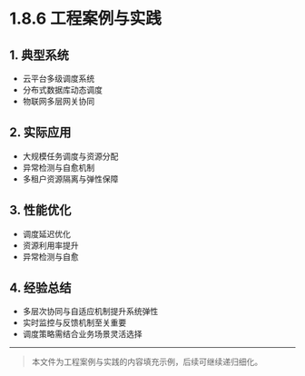 # 1.8.6 工程案例与实践

## 1. 典型系统

- 云平台多级调度系统
- 分布式数据库动态调度
- 物联网多层网关协同

## 2. 实际应用

- 大规模任务调度与资源分配
- 异常检测与自愈机制
- 多租户资源隔离与弹性保障

## 3. 性能优化

- 调度延迟优化
- 资源利用率提升
- 异常检测与自愈

## 4. 经验总结

- 多层次协同与自适应机制提升系统弹性
- 实时监控与反馈机制至关重要
- 调度策略需结合业务场景灵活选择

---
> 本文件为工程案例与实践的内容填充示例，后续可继续递归细化。
